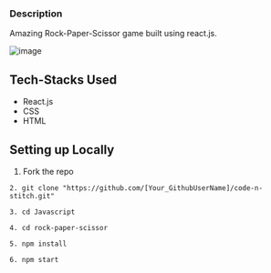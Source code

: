 ### Description
 Amazing Rock-Paper-Scissor game built using react.js.
 
![image](https://user-images.githubusercontent.com/74766567/136348691-ecc0221e-6696-484c-a1db-ded5fd420feb.png)



## Tech-Stacks Used
 - React.js
 - CSS
 - HTML

## Setting up Locally 

1. Fork the repo
```
2. git clone "https://github.com/[Your_GithubUserName]/code-n-stitch.git"
```
```
3. cd Javascript
```
```
4. cd rock-paper-scissor
```
```
5. npm install
```
```
6. npm start
```
